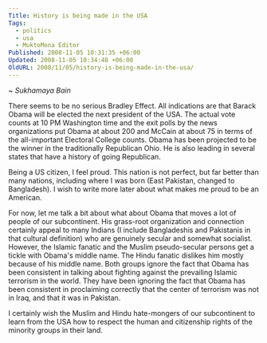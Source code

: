 ```yaml
---
Title: History is being made in the USA
Tags:
  - politics
  - usa
  - MuktoMona Editor
Published: 2008-11-05 10:31:35 +06:00
Updated: 2008-11-05 10:34:48 +06:00
OldURL: 2008/11/05/history-is-being-made-in-the-usa/
---
```


~ *Sukhamaya Bain*

There seems to be no serious Bradley Effect. All indications are that Barack Obama will be elected the next president of the USA. The actual vote counts at 10 PM Washington time and the exit polls by the news organizations put Obama at about 200 and McCain at about 75 in terms of the all-important Electoral College counts. Obama has been projected to be the winner in the traditionally Republican Ohio. He is also leading in several states that have a history of going Republican.

Being a US citizen, I feel proud. This nation is not perfect, but far better than many nations, including where I was born (East Pakistan, changed to Bangladesh). I wish to write more later about what makes me proud to be an American.

For now, let me talk a bit about what about Obama that moves a lot of people of our subcontinent. His grass-root organization and connection certainly appeal to many Indians (I include Bangladeshis and Pakistanis in that cultural definition) who are genuinely secular and somewhat socialist. However, the Islamic fanatic and the Muslim pseudo-secular persons get a tickle with Obama's middle name. The Hindu fanatic dislikes him mostly because of his middle name. Both groups ignore the fact that Obama has been consistent in talking about fighting against the prevailing Islamic terrorism in the world. They have been ignoring the fact that Obama has been consistent in proclaiming correctly that the center of terrorism was not in Iraq, and that it was in Pakistan.

I certainly wish the Muslim and Hindu hate-mongers of our subcontinent to learn from the USA how to respect the human and citizenship rights of the minority groups in their land.
